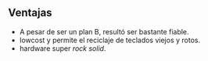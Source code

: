 ## Ventajas

- A pesar de ser un plan B, resultó ser bastante fiable.
- lowcost y permite el reciclaje de teclados viejos y rotos.
- hardware super *rock solid*.
